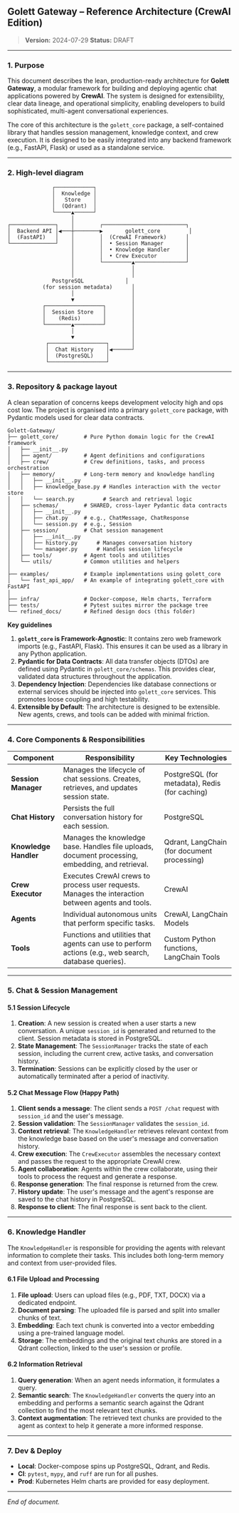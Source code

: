 ## Golett Gateway – Reference Architecture (CrewAI Edition)

> **Version:** 2024-07-29
> **Status:** DRAFT

---

### 1. Purpose
This document describes the lean, production-ready architecture for **Golett Gateway**, a modular framework for building and deploying agentic chat applications powered by **CrewAI**. The system is designed for extensibility, clear data lineage, and operational simplicity, enabling developers to build sophisticated, multi-agent conversational experiences.

The core of this architecture is the `golett_core` package, a self-contained library that handles session management, knowledge context, and crew execution. It is designed to be easily integrated into any backend framework (e.g., FastAPI, Flask) or used as a standalone service.

---

### 2. High-level diagram
```
              ┌────────────┐   
              │  Knowledge │
              │   Store    │
              │  (Qdrant)  │
              └─────▲──────┘
                    │
┌──────────────┐    │        ┌──────────────────────────┐
│  Backend API │◀───┼────────▶       golett_core         │
│  (FastAPI)   │    │        │  (CrewAI Framework)      │
└──────────────┘    │        │  • Session Manager       │
                    │        │  • Knowledge Handler     │
                    │        │  • Crew Executor         │
                    │        └─────────▲────────────────┘
                    │                  │
                    │                  │
              PostgreSQL             │
           (for session metadata)      │
                    │                  │
                    ▼                  │
           ┌──────────────────┐        │
           │  Session Store   │        │
           │    (Redis)       │        │
           └────────▲─────────┘        │
                    │                  │
                    ▼                  │
            ┌──────────────────┐       │
            │  Chat History    │◀──────┘
            │  (PostgreSQL)    │
            └──────────────────┘
```

---

### 3. Repository & package layout
A clean separation of concerns keeps development velocity high and ops cost low. The project is organised into a primary `golett_core` package, with Pydantic models used for clear data contracts.

```text
Golett-Gateway/
├── golett_core/        # Pure Python domain logic for the CrewAI framework
│   ├── __init__.py
│   ├── agent/          # Agent definitions and configurations
│   ├── crew/           # Crew definitions, tasks, and process orchestration
│   ├── memory/         # Long-term memory and knowledge handling
│   │   ├── __init__.py
│   │   ├── knowledge_base.py # Handles interaction with the vector store
│   │   └── search.py         # Search and retrieval logic
│   ├── schemas/        # SHARED, cross-layer Pydantic data contracts
│   │   ├── __init__.py
│   │   ├── chat.py     # e.g., ChatMessage, ChatResponse
│   │   └── session.py  # e.g., Session
│   ├── session/        # Chat session management
│   │   ├── __init__.py
│   │   ├── history.py      # Manages conversation history
│   │   └── manager.py      # Handles session lifecycle
│   ├── tools/          # Agent tools and utilities
│   └── utils/          # Common utilities and helpers
│
├── examples/           # Example implementations using golett_core
│   └── fast_api_app/   # An example of integrating golett_core with FastAPI
│
├── infra/              # Docker-compose, Helm charts, Terraform
├── tests/              # Pytest suites mirror the package tree
└── refined_docs/       # Refined design docs (this folder)

```

**Key guidelines**
1. **`golett_core` is Framework-Agnostic**: It contains zero web framework imports (e.g., FastAPI, Flask). This ensures it can be used as a library in any Python application.
2. **Pydantic for Data Contracts**: All data transfer objects (DTOs) are defined using Pydantic in `golett_core/schemas`. This provides clear, validated data structures throughout the application.
3. **Dependency Injection**: Dependencies like database connections or external services should be injected into `golett_core` services. This promotes loose coupling and high testability.
4. **Extensible by Default**: The architecture is designed to be extensible. New agents, crews, and tools can be added with minimal friction.

---

### 4. Core Components & Responsibilities

| Component | Responsibility | Key Technologies |
|---|---|---|
| **Session Manager** | Manages the lifecycle of chat sessions. Creates, retrieves, and updates session state. | PostgreSQL (for metadata), Redis (for caching) |
| **Chat History** | Persists the full conversation history for each session. | PostgreSQL |
| **Knowledge Handler** | Manages the knowledge base. Handles file uploads, document processing, embedding, and retrieval. | Qdrant, LangChain (for document processing) |
| **Crew Executor** | Executes CrewAI crews to process user requests. Manages the interaction between agents and tools. | CrewAI |
| **Agents** | Individual autonomous units that perform specific tasks. | CrewAI, LangChain Models |
| **Tools** | Functions and utilities that agents can use to perform actions (e.g., web search, database queries). | Custom Python functions, LangChain Tools |

---

### 5. Chat & Session Management

#### 5.1 Session Lifecycle
1. **Creation**: A new session is created when a user starts a new conversation. A unique `session_id` is generated and returned to the client. Session metadata is stored in PostgreSQL.
2. **State Management**: The `SessionManager` tracks the state of each session, including the current crew, active tasks, and conversation history.
3. **Termination**: Sessions can be explicitly closed by the user or automatically terminated after a period of inactivity.

#### 5.2 Chat Message Flow (Happy Path)
1. **Client sends a message**: The client sends a `POST /chat` request with `session_id` and the user's message.
2. **Session validation**: The `SessionManager` validates the `session_id`.
3. **Context retrieval**: The `KnowledgeHandler` retrieves relevant context from the knowledge base based on the user's message and conversation history.
4. **Crew execution**: The `CrewExecutor` assembles the necessary context and passes the request to the appropriate CrewAI crew.
5. **Agent collaboration**: Agents within the crew collaborate, using their tools to process the request and generate a response.
6. **Response generation**: The final response is returned from the crew.
7. **History update**: The user's message and the agent's response are saved to the chat history in PostgreSQL.
8. **Response to client**: The final response is sent back to the client.

---

### 6. Knowledge Handler

The `KnowledgeHandler` is responsible for providing the agents with relevant information to complete their tasks. This includes both long-term memory and context from user-provided files.

#### 6.1 File Upload and Processing
1. **File upload**: Users can upload files (e.g., PDF, TXT, DOCX) via a dedicated endpoint.
2. **Document parsing**: The uploaded file is parsed and split into smaller chunks of text.
3. **Embedding**: Each text chunk is converted into a vector embedding using a pre-trained language model.
4. **Storage**: The embeddings and the original text chunks are stored in a Qdrant collection, linked to the user's session or profile.

#### 6.2 Information Retrieval
1. **Query generation**: When an agent needs information, it formulates a query.
2. **Semantic search**: The `KnowledgeHandler` converts the query into an embedding and performs a semantic search against the Qdrant collection to find the most relevant text chunks.
3. **Context augmentation**: The retrieved text chunks are provided to the agent as context to help it generate a more informed response.

---

### 7. Dev & Deploy
* **Local**: Docker-compose spins up PostgreSQL, Qdrant, and Redis.
* **CI**: `pytest`, `mypy`, and `ruff` are run for all pushes.
* **Prod**: Kubernetes Helm charts are provided for easy deployment.

---

*End of document.* 